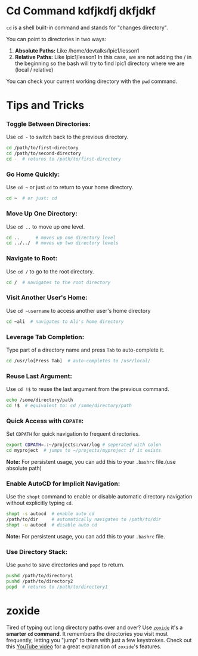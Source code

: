 # Cd Command kdfjkdfj dkfjdkf
`cd` is a shell built-in command and stands for "changes directory".

You can point to directories in two ways:
1. **Absolute Paths:** Like /home/devtalks/lpic1/lesson1
2. **Relative Paths:** Like lpic1/lesson1 In this case, we are not adding the / in the beginning so the bash will try to find lpic1 directory where we are (local / relative)

You can check your current working directory with the `pwd` command.

# Tips and Tricks

### Toggle Between Directories:
Use `cd -` to switch back to the previous directory.
```bash
cd /path/to/first-directory
cd /path/to/second-directory
cd -  # returns to /path/to/first-directory
```
### Go Home Quickly:
Use `cd ~` or just `cd` to return to your home directory.
```bash
cd ~  # or just: cd
```
### Move Up One Directory:
Use `cd ..` to move up one level.
```bash
cd ..      # moves up one directory level
cd ../../  # moves up two directory levels
```
### Navigate to Root:
Use `cd /` to go to the root directory.
```bash
cd /  # navigates to the root directory
```
### Visit Another User's Home:
Use `cd ~username` to access another user's home directory
```bash
cd ~ali  # navigates to Ali's home directory
```
### Leverage Tab Completion:
Type part of a directory name and press `Tab` to auto-complete it.
```bash
cd /usr/lo[Press Tab]  # auto-completes to /usr/local/
```
### Reuse Last Argument:
Use `cd !$` to reuse the last argument from the previous command.
```bash
echo /some/directory/path
cd !$  # equivalent to: cd /some/directory/path
```
### Quick Access with `CDPATH`:
Set `CDPATH` for quick navigation to frequent directories.
```bash
export CDPATH=.:~/projects:/var/log # seperated with colon
cd myproject  # jumps to ~/projects/myproject if it exists
```
**Note:** For persistent usage, you can add this to your `.bashrc` file.(use absolute path)
### Enable AutoCD for Implicit Navigation:
Use the `shopt` command to enable or disable automatic directory navigation without explicitly typing `cd`.
```bash
shopt -s autocd  # enable auto cd
/path/to/dir     # automatically navigates to /path/to/dir
shopt -u autocd  # disable auto cd
```
**Note:** For persistent usage, you can add this to your `.bashrc` file.
### Use Directory Stack:
Use `pushd` to save directories and `popd` to return.
```bash
pushd /path/to/directory1
pushd /path/to/directory2
popd  # returns to /path/to/directory1
```
# zoxide
Tired of typing out long directory paths over and over? Use [`zoxide`](https://github.com/ajeetdsouza/zoxide) it's a **smarter `cd` command**. It remembers the directories you visit most frequently, letting you "jump" to them with just a few keystrokes.
Check out this [YouTube video](https://youtu.be/aghxkpyRVDY?si=zhDbbU9XiAMtQm8D) for a great explanation of `zoxide`'s features.

